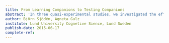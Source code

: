 ```yaml
---
title: From Learning Companions to Testing Companions
abstract: 'In three quasi-experimental studies, we investigated the effects of placing a Teachable Agent (TA) from a math game in a digital summative test. We hypothesized that the TA would affect test performance, even without actual “teachability”, by social influence on the test situation. In Study 1 (N=47), students did a pretest, played the math game for seven weeks, and did a posttest either with or without the TA. In Study 2 (N=62), students did not play the game but were introduced to a TA directly in the posttest. In Study 3 (N=165), the game included a social chat with the TA, and the posttest offered a choice of more difficult questions. Results showed significant effects of the TA on choice and performance on conceptual math problems, though not on overall test scores. We conclude that experience with a TA can influence performance beyond interaction and informative feedback.'
author: Björn Sjödén, Agneta Gulz
institute: Lund University Cognetive Sience, Lund Sweden
publish-date: 2015-06-17
complete-ref: 
---
```

